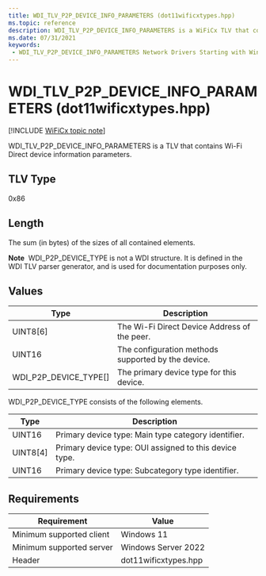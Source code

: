 ```yaml
---
title: WDI_TLV_P2P_DEVICE_INFO_PARAMETERS (dot11wificxtypes.hpp)
ms.topic: reference
description: WDI_TLV_P2P_DEVICE_INFO_PARAMETERS is a WiFiCx TLV that contains Wi-Fi Direct device information parameters.
ms.date: 07/31/2021
keywords:
 - WDI_TLV_P2P_DEVICE_INFO_PARAMETERS Network Drivers Starting with Windows Vista
---
```


# WDI\_TLV\_P2P\_DEVICE\_INFO\_PARAMETERS (dot11wificxtypes.hpp)

[!INCLUDE [WiFiCx topic note](../includes/wificx-version-warning.md)]


WDI\_TLV\_P2P\_DEVICE\_INFO\_PARAMETERS is a TLV that contains Wi-Fi Direct device information parameters.

## TLV Type


0x86

## Length


The sum (in bytes) of the sizes of all contained elements. 

**Note**  WDI\_P2P\_DEVICE\_TYPE is not a WDI structure. It is defined in the WDI TLV parser generator, and is used for documentation purposes only.

## Values


| Type       | Description                                            |
|------------|--------------------------------------------------------|
| UINT8\[6\] | The Wi-Fi Direct Device Address of the peer.           |
| UINT16     | The configuration methods supported by the device.     |
| WDI\_P2P\_DEVICE\_TYPE\[\] | The primary device type for this device. |


WDI\_P2P\_DEVICE\_TYPE consists of the following elements.

| Type       | Description                                   |
|------------|-----------------------------------------------|
| UINT16     | Primary device type: Main type category identifier.    |
| UINT8\[4\] | Primary device type: OUI assigned to this device type. |
| UINT16     | Primary device type: Subcategory type identifier.      |

 

## Requirements

|Requirement|Value|
|--- |--- |
|Minimum supported client|Windows 11|
|Minimum supported server|Windows Server 2022|
|Header|dot11wificxtypes.hpp|

 

 




